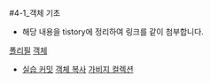 #4-1_객체 기초
- 해당 내용을 tistory에 정리하여 링크를 같이 첨부합니다.

[폴리필](https://ldd6cr-adness.tistory.com/373)
[객체](https://ldd6cr-adness.tistory.com/374)
- [실습 커밋](https://github.com/Bangdayeon/WEB/commit/7415bfa0e8a5fe95d00506385f8631883fdab105)
[객체 복사](https://ldd6cr-adness.tistory.com/376)
[가비지 컬렉션](https://ldd6cr-adness.tistory.com/378)